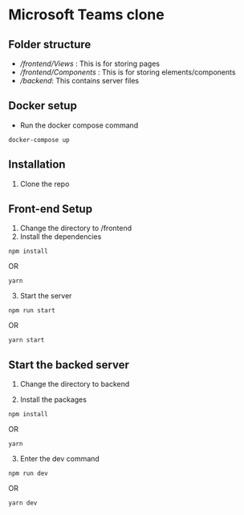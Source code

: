 # Microsoft Teams clone

## Folder structure

- */frontend/Views* : This is for storing pages
- */frontend/Components* : This is for storing elements/components
- */backend*: This contains server files



## Docker setup

- Run the docker compose command
```
docker-compose up
```
## Installation
1. Clone the repo
## Front-end Setup
1. Change the directory to /frontend
2. Install the dependencies
```
npm install
```
OR
```
yarn
```

3. Start the server
```
npm run start
```

OR

```
yarn start
```


## Start the backed server

1. Change the directory to backend 

2. Install the packages
```
npm install
```

OR

```
yarn 
```

3. Enter the dev command
```
npm run dev
```

OR


```
yarn dev
```